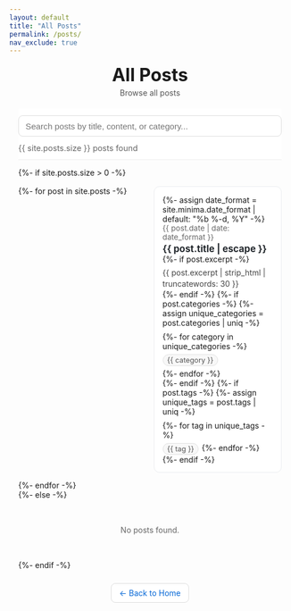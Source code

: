 ```yaml
---
layout: default
title: "All Posts"
permalink: /posts/
nav_exclude: true
---
```


<div class="posts-page">
  <header class="page-header">
    <h1 class="page-title">All Posts</h1>
    <p class="page-description">Browse all posts</p>
  </header>

  <!-- Search Section -->
  <div class="search-section">
    <div class="search-container">
      <input type="text" id="searchInput" placeholder="Search posts by title, content, or category..." class="search-input">
      <div class="search-filters" id="dynamicFilters"></div>
    </div>
    <div class="search-results-info">
      <span id="resultsCount">{{ site.posts.size }} posts found</span>
    </div>
  </div>

  {%- if site.posts.size > 0 -%}
    <div class="posts-list" id="postsList">
      {%- for post in site.posts -%}
      <article class="post-item" data-title="{{ post.title | downcase }}" data-excerpt="{{ post.excerpt | strip_html | downcase }}" data-categories="{{ post.categories | join: ' ' | downcase }}" data-tags="{{ post.tags | join: ' ' | downcase }}">
        {%- assign date_format = site.minima.date_format | default: "%b %-d, %Y" -%}
        <div class="post-meta">{{ post.date | date: date_format }}</div>
        <h2 class="post-title">
          <a class="post-link" href="{{ post.url | absolute_url }}">
            {{ post.title | escape }}
          </a>
        </h2>
        {%- if post.excerpt -%}
          <div class="post-excerpt">{{ post.excerpt | strip_html | truncatewords: 30 }}</div>
        {%- endif -%}
        {%- if post.categories -%}
          {%- assign unique_categories = post.categories | uniq -%}
          <div class="post-categories">
            {%- for category in unique_categories -%}
              <span class="category-tag">{{ category }}</span>
            {%- endfor -%}
          </div>
        {%- endif -%}
        {%- if post.tags -%}
          {%- assign unique_tags = post.tags | uniq -%}
          <div class="post-tags">
            {%- for tag in unique_tags -%}
              <span class="tag">{{ tag }}</span>
            {%- endfor -%}
          </div>
        {%- endif -%}
      </article>
      {%- endfor -%}
    </div>
  {%- else -%}
    <div class="no-posts">
      <p>No posts found.</p>
    </div>
  {%- endif -%}

  <div class="back-to-home">
    <a href="{{ "/" | relative_url }}" class="btn">← Back to Home</a>
  </div>
</div>

<style>
.posts-page { max-width: 1000px; margin: 0 auto; padding: 0 1rem 2rem; }
.page-header { margin: 1rem 0 1.25rem; }
.page-title { margin: 0; font-size: 2rem; }
.page-description { color: #555; margin-top: 0.25rem; }

.search-section { position: sticky; top: 0; background: #fff; padding: 0.75rem 0; z-index: 5; border-bottom: 1px solid #eee; }
.search-container { display: flex; flex-direction: column; gap: 0.5rem; }
.search-input { width: 100%; padding: 0.6rem 0.75rem; border: 1px solid #ddd; border-radius: 8px; font-size: 0.95rem; }
.search-filters { display: flex; flex-wrap: wrap; gap: 0.4rem; }
.filter-btn { padding: 0.25rem 0.6rem; border: 1px solid #ddd; border-radius: 999px; background: #fafafa; color: #444; cursor: pointer; font-size: 0.85rem; }
.filter-btn:hover { background: #f0f0f0; }
.filter-btn.active { background: #0366d6; color: #fff; border-color: #0366d6; }
.search-results-info { margin-top: 0.25rem; color: #666; font-size: 0.9rem; }

.posts-list { display: grid; grid-template-columns: repeat(1, minmax(0, 1fr)); gap: 0.9rem; margin-top: 1rem; }
@media (min-width: 700px) { .posts-list { grid-template-columns: repeat(2, minmax(0, 1fr)); } }

.post-item { border: 1px solid #eaecef; border-radius: 10px; padding: 0.9rem; background: #fff; transition: box-shadow 0.2s ease, transform 0.05s ease; }
.post-item:hover { box-shadow: 0 4px 14px rgba(0,0,0,0.06); transform: translateY(-1px); }
.post-meta { color: #666; font-size: 0.85rem; }
.post-title { margin: 0.2rem 0 0; font-size: 1.05rem; }
.post-link { text-decoration: none; color: #24292e; }
.post-link:hover { text-decoration: underline; }
.post-excerpt { color: #444; margin-top: 0.35rem; line-height: 1.45; }
.post-categories, .post-tags { display: flex; flex-wrap: wrap; gap: 0.35rem; margin-top: 0.5rem; }
.category-tag, .tag { display: inline-block; padding: 0.12rem 0.45rem; border: 1px solid #e0e0e0; border-radius: 999px; font-size: 0.8rem; color: #555; background: #f8f8f8; }

.back-to-home { text-align: center; margin: 1.5rem 0 0; }
.btn { display: inline-block; padding: 0.5rem 0.9rem; border: 1px solid #ddd; border-radius: 8px; background: #fff; color: #0366d6; text-decoration: none; }
.btn:hover { background: #f6f8fa; }

.no-posts { text-align: center; color: #666; padding: 2rem 0; }
</style>

<script>
document.addEventListener('DOMContentLoaded', function() {
  const searchInput = document.getElementById('searchInput');
  const filtersHost = document.getElementById('dynamicFilters');
  const postItems = document.querySelectorAll('.post-item');
  const resultsCount = document.getElementById('resultsCount');
  
  let currentFilter = 'all';
  let filterButtons = [];

  function buildFilters() {
    const freq = new Map();
    postItems.forEach(p => {
      const cats = (p.dataset.categories || '').split(/\s+/).filter(Boolean);
      const tags = (p.dataset.tags || '').split(/\s+/).filter(Boolean);
      const all = [...cats, ...tags].map(s => s.toLowerCase());
      const uniq = Array.from(new Set(all));
      uniq.forEach(k => freq.set(k, (freq.get(k) || 0) + 1));
    });
    const entries = Array.from(freq.entries()).sort((a,b) => b[1]-a[1]).slice(0, 24);
    const frag = document.createDocumentFragment();
    const mk = (label, filter, active=false) => {
      const btn = document.createElement('button');
      btn.className = 'filter-btn' + (active ? ' active' : '');
      btn.dataset.filter = filter;
      btn.textContent = label;
      btn.addEventListener('click', function(){
        filterButtons.forEach(b => b.classList.remove('active'));
        this.classList.add('active');
        currentFilter = this.dataset.filter;
        performSearch();
      });
      return btn;
    };
    frag.appendChild(mk('All', 'all', true));
    entries.forEach(([k, count]) => frag.appendChild(mk(`${k} (${count})`, k)));
    filtersHost.innerHTML = '';
    filtersHost.appendChild(frag);
    filterButtons = Array.from(filtersHost.querySelectorAll('.filter-btn'));
  }
  
  function performSearch() {
    const searchTerm = (searchInput.value || '').toLowerCase();
    let visibleCount = 0;
    
    postItems.forEach(post => {
      const title = post.dataset.title || '';
      const excerpt = post.dataset.excerpt || '';
      const categories = post.dataset.categories || '';
      const tags = post.dataset.tags || '';
      
      const matchesSearch = searchTerm === '' || 
        title.includes(searchTerm) || 
        excerpt.includes(searchTerm) || 
        categories.includes(searchTerm) ||
        tags.includes(searchTerm);
      
      const matchesFilter = currentFilter === 'all' || 
        categories.includes(currentFilter) ||
        tags.includes(currentFilter);
      
      if (matchesSearch && matchesFilter) {
        post.style.display = 'block';
        visibleCount++;
      } else {
        post.style.display = 'none';
      }
    });
    
    resultsCount.textContent = `${visibleCount} posts found`;
  }
  
  buildFilters();
  
  if (searchInput) {
    searchInput.addEventListener('input', performSearch);
  }
  performSearch();
});
</script>


